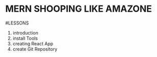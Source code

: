 # MERN SHOOPING LIKE AMAZONE

#LESSONS

1. introduction
2. install Tools
3. creating React App
4. create Git Repository

